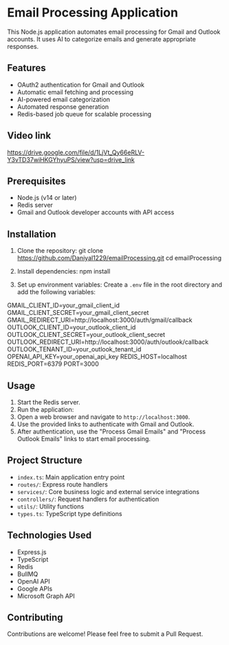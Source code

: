 # Email Processing Application

This Node.js application automates email processing for Gmail and Outlook accounts. It uses AI to categorize emails and generate appropriate responses.

## Features

- OAuth2 authentication for Gmail and Outlook
- Automatic email fetching and processing
- AI-powered email categorization
- Automated response generation
- Redis-based job queue for scalable processing

## Video link
https://drive.google.com/file/d/1LjVt_Qy66eRLV-Y3vTD37wiHKGYhyuPS/view?usp=drive_link

## Prerequisites

- Node.js (v14 or later)
- Redis server
- Gmail and Outlook developer accounts with API access

## Installation

1. Clone the repository:
git clone https://github.com/Daniyal1229/emailProcessing.git cd emailProcessing

2. Install dependencies:
npm install


3. Set up environment variables:
Create a `.env` file in the root directory and add the following variables:

GMAIL_CLIENT_ID=your_gmail_client_id GMAIL_CLIENT_SECRET=your_gmail_client_secret 
GMAIL_REDIRECT_URI=http://localhost:3000/auth/gmail/callback
OUTLOOK_CLIENT_ID=your_outlook_client_id 
OUTLOOK_CLIENT_SECRET=your_outlook_client_secret 
OUTLOOK_REDIRECT_URI=http://localhost:3000/auth/outlook/callback 
OUTLOOK_TENANT_ID=your_outlook_tenant_id
OPENAI_API_KEY=your_openai_api_key
REDIS_HOST=localhost REDIS_PORT=6379 PORT=3000


## Usage

1. Start the Redis server.
2. Run the application:
3. Open a web browser and navigate to `http://localhost:3000`.
4. Use the provided links to authenticate with Gmail and Outlook.
5. After authentication, use the "Process Gmail Emails" and "Process Outlook Emails" links to start email processing.

## Project Structure

- `index.ts`: Main application entry point
- `routes/`: Express route handlers
- `services/`: Core business logic and external service integrations
- `controllers/`: Request handlers for authentication
- `utils/`: Utility functions
- `types.ts`: TypeScript type definitions

## Technologies Used

- Express.js
- TypeScript
- Redis
- BullMQ
- OpenAI API
- Google APIs
- Microsoft Graph API

## Contributing
Contributions are welcome! Please feel free to submit a Pull Request.


